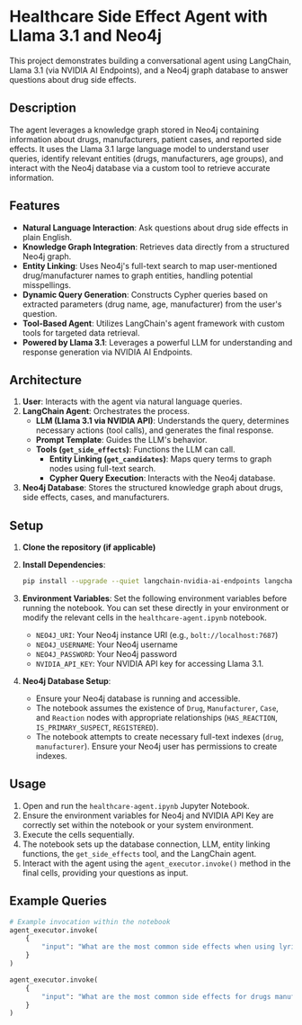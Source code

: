 # Healthcare Side Effect Agent with Llama 3.1 and Neo4j

This project demonstrates building a conversational agent using LangChain, Llama 3.1 (via NVIDIA AI Endpoints), and a Neo4j graph database to answer questions about drug side effects.

## Description

The agent leverages a knowledge graph stored in Neo4j containing information about drugs, manufacturers, patient cases, and reported side effects. It uses the Llama 3.1 large language model to understand user queries, identify relevant entities (drugs, manufacturers, age groups), and interact with the Neo4j database via a custom tool to retrieve accurate information.

## Features

*   **Natural Language Interaction**: Ask questions about drug side effects in plain English.
*   **Knowledge Graph Integration**: Retrieves data directly from a structured Neo4j graph.
*   **Entity Linking**: Uses Neo4j's full-text search to map user-mentioned drug/manufacturer names to graph entities, handling potential misspellings.
*   **Dynamic Query Generation**: Constructs Cypher queries based on extracted parameters (drug name, age, manufacturer) from the user's question.
*   **Tool-Based Agent**: Utilizes LangChain's agent framework with custom tools for targeted data retrieval.
*   **Powered by Llama 3.1**: Leverages a powerful LLM for understanding and response generation via NVIDIA AI Endpoints.

## Architecture

1.  **User**: Interacts with the agent via natural language queries.
2.  **LangChain Agent**: Orchestrates the process.
    *   **LLM (Llama 3.1 via NVIDIA API)**: Understands the query, determines necessary actions (tool calls), and generates the final response.
    *   **Prompt Template**: Guides the LLM's behavior.
    *   **Tools (`get_side_effects`)**: Functions the LLM can call.
        *   **Entity Linking (`get_candidates`)**: Maps query terms to graph nodes using full-text search.
        *   **Cypher Query Execution**: Interacts with the Neo4j database.
3.  **Neo4j Database**: Stores the structured knowledge graph about drugs, side effects, cases, and manufacturers.

## Setup

1.  **Clone the repository (if applicable)**
2.  **Install Dependencies**:
    ```bash
    pip install --upgrade --quiet langchain-nvidia-ai-endpoints langchain-community neo4j langchain-core neo4j-driver
    ```
3.  **Environment Variables**: Set the following environment variables before running the notebook. You can set these directly in your environment or modify the relevant cells in the `healthcare-agent.ipynb` notebook.
    *   `NEO4J_URI`: Your Neo4j instance URI (e.g., `bolt://localhost:7687`)
    *   `NEO4J_USERNAME`: Your Neo4j username
    *   `NEO4J_PASSWORD`: Your Neo4j password
    *   `NVIDIA_API_KEY`: Your NVIDIA API key for accessing Llama 3.1.

4.  **Neo4j Database Setup**:
    *   Ensure your Neo4j database is running and accessible.
    *   The notebook assumes the existence of `Drug`, `Manufacturer`, `Case`, and `Reaction` nodes with appropriate relationships (`HAS_REACTION`, `IS_PRIMARY_SUSPECT`, `REGISTERED`).
    *   The notebook attempts to create necessary full-text indexes (`drug`, `manufacturer`). Ensure your Neo4j user has permissions to create indexes.

## Usage

1.  Open and run the `healthcare-agent.ipynb` Jupyter Notebook.
2.  Ensure the environment variables for Neo4j and NVIDIA API Key are correctly set within the notebook or your system environment.
3.  Execute the cells sequentially.
4.  The notebook sets up the database connection, LLM, entity linking functions, the `get_side_effects` tool, and the LangChain agent.
5.  Interact with the agent using the `agent_executor.invoke()` method in the final cells, providing your questions as input.

## Example Queries

```python
# Example invocation within the notebook
agent_executor.invoke(
    {
        "input": "What are the most common side effects when using lyrica for people below 35 years old?"
    }
)

agent_executor.invoke(
    {
        "input": "What are the most common side effects for drugs manufactured by acadia?"
    }
)
